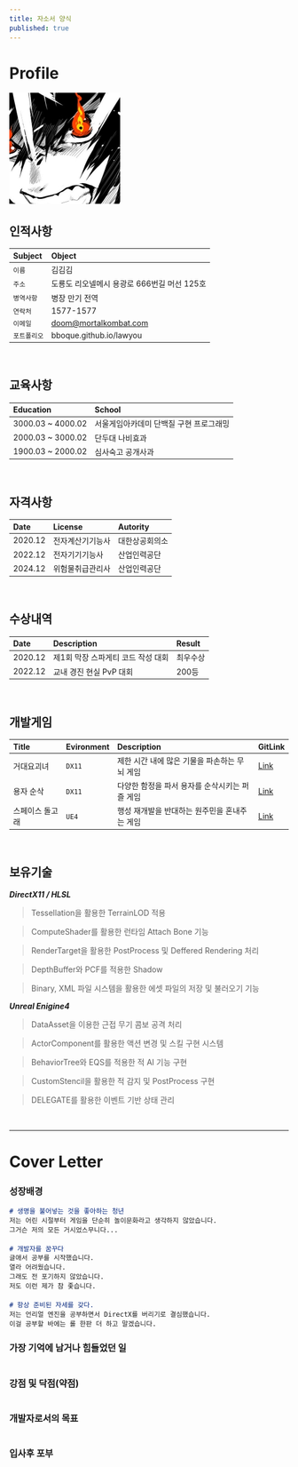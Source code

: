 ```yaml
---
title: 자소서 양식
published: true
---
```


# Profile
![Profile](Images/K-2.jpg)

## 인적사항

|Subject|Object|
|:----------|:----------------------------------------- |
| `이름`|김김김|
|`주소`|도룡도 리오넬메시 용광로 666번길 머선 125호|
|`병역사항` |병장 만기 전역|
| `연락처`|1577-1577|
|`이메일`|doom@mortalkombat.com|
|`포트폴리오`|bboque.github.io/lawyou|

<br/>

## 교육사항

|Education|School|
|:--|:--|
|3000.03 ~ 4000.02|서울게임아카데미 단백질 구현 프로그래밍|
|2000.03 ~ 3000.02|단두대 나비효과| 
|1900.03 ~ 2000.02|심사숙고 공개사과|

<br/>

## 자격사항

|Date|License|Autority|
|:---|:---|:---|
|2020.12|전자계산기기능사|대한상공회의소|
|2022.12|전자기기기능사|산업인력공단|
|2024.12|위험물취급관리사|산업인력공단|

<br/>

## 수상내역

|Date|Description|Result|
|:---|:---|:---|
|2020.12|제1회 막장 스파게티 코드 작성 대회|최우수상|
|2022.12|교내 경진 현실 PvP 대회|200등|

<br/>

## 개발게임

|Title|Evironment|Description|GitLink|
|:--|:--|:--|:--|
|거대요괴녀|`DX11`|제한 시간 내에 많은 기물을 파손하는 무뇌 게임|[Link](www.naver.com)|
|용자 순삭|`DX11`|다양한 함정을 파서 용자를 순삭시키는 퍼즐 게임|[Link](www.naver.com)|
|스페이스 돌고래|`UE4`|행성 재개발을 반대하는 원주민을 혼내주는 게임|[Link](www.naver.com)|

<br/>

## 보유기술
***DirectX11 / HLSL***
>  Tessellation을 활용한 TerrainLOD 적용

>  ComputeShader를 활용한 런타임 Attach Bone 기능

>  RenderTarget을 활용한 PostProcess 및 Deffered Rendering 처리

>  DepthBuffer와 PCF를 적용한 Shadow

>  Binary, XML 파일 시스템을 활용한 에셋 파일의 저장 및 불러오기 기능

***Unreal Enigine4***
>  DataAsset을 이용한 근접 무기 콤보 공격 처리

>  ActorComponent를 활용한 액션 변경 및 스킬 구현 시스템

>  BehaviorTree와 EQS를 적용한 적 AI 기능 구현

>  CustomStencil을 활용한 적 감지 및 PostProcess 구현

> DELEGATE를 활용한 이벤트 기반 상태 관리

<br>

***
# Cover Letter
### 성장배경

```markdown
# 생명을 불어넣는 것을 좋아하는 청년
저는 어린 시절부터 게임을 단순히 놀이문화라고 생각하지 않았습니다.
그거슨 저의 모든 거시었스무니다...

# 개발자를 꿈꾸다
글애서 공부를 시작했습니다.
열라 어려웠습니다.
그래도 전 포기하지 않았습니다.
저도 이런 제가 참 좇습니다.

# 항상 준비된 자세를 갖다.
저는 언리얼 엔진을 공부하면서 DirectX를 버리기로 결심했습니다.
이걸 공부할 바에는 롤 한판 더 하고 말겠습니다.
```

### 가장 기억에 남거나 힘들었던 일

```markdown
```

### 강점 및 닥점(약점)

```markdown
```

### 개발자로서의 목표
```markdown
```

### 입사후 포부
```markdown
```
